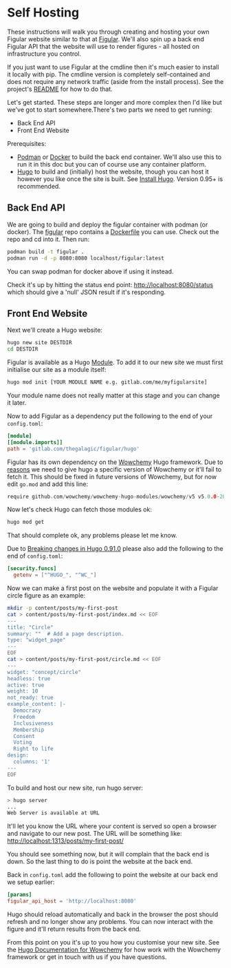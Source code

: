 <!--
SPDX-FileCopyrightText: 2021-2 Galagic Limited, et. al. <https://galagic.com>

SPDX-License-Identifier: CC-BY-SA-4.0

figular generates visualisations from flexible, reusable parts

For full copyright information see the AUTHORS file at the top-level
directory of this distribution or at
[AUTHORS](https://gitlab.com/thegalagic/figular/AUTHORS.md)

This work is licensed under the Creative Commons Attribution 4.0 International
License. You should have received a copy of the license along with this work.
If not, visit http://creativecommons.org/licenses/by/4.0/ or send a letter to
Creative Commons, PO Box 1866, Mountain View, CA 94042, USA.
-->

# Self Hosting

These instructions will walk you through creating and hosting your own Figular
website similar to that at [Figular](https://figular.com/). We'll also spin up a
back end Figular API that the website will use to render figures - all hosted on
infrastructure you control.

If you just want to use Figular at the cmdline then it's much easier to
install it locally with pip. The cmdline version is completely self-contained
and does not require any network traffic (aside from the install process). See
the project's [README](https://gitlab.com/thegalagic/figular) for how to do that.

Let's get started. These steps are longer and more complex then I'd like but
we've got to start somewhere.There's two parts we need to get running:

* Back End API
* Front End Website

Prerequisites:

* [Podman](https://podman.io/) or [Docker](https://www.docker.com/get-started/)
  to build the back end container. We'll also use this to run it in this doc but
  you can of course use any container platform.
* [Hugo](https://gohugo.io/) to build and (initially) host the website, though
  you can host it however you like once the site is built.
  See [Install Hugo](https://gohugo.io/getting-started/installing). Version
  0.95+ is recommended.

## Back End API

We are going to build and deploy the figular container with podman (or docker).
The [figular](https://gitlab.com/thegalagic/figular) repo contains a
[Dockerfile](https://gitlab.com/thegalagic/figular/Dockerfile) you can use.
Check out the repo and cd into it. Then run:

```bash
podman build -t figular .
podman run -d -p 8080:8080 localhost/figular:latest
```

You can swap podman for docker above if using it instead.

Check it's up by hitting the status end point:
[http://localhost:8080/status](http://localhost:8080/status) which should give
a 'null' JSON result if it's responding.

## Front End Website

Next we'll create a Hugo website:

```bash
hugo new site DESTDIR
cd DESTDIR
```

Figular is available as a Hugo [Module](https://gohugo.io/hugo-modules/). To add
it to our new site we must first initialise our site as a module itself:

```bash
hugo mod init [YOUR MODULE NAME e.g. gitlab.com/me/myfigularsite]
```

Your module name does not really matter at this stage and you can change it
later.

Now to add Figular as a dependency put the following to the end of your
`config.toml`:

```toml
[module]
[[module.imports]]
path = 'gitlab.com/thegalagic/figular/hugo'
```

Figular has its own dependency on the [Wowchemy](https://wowchemy.com/) Hugo
framework. Due to
[reasons](https://github.com/wowchemy/wowchemy-hugo-themes/issues/2754#issuecomment-1169177689)
we need to give hugo a specific version of Wowchemy or it'll fail to fetch
it. This should be fixed in future versions of Wowchemy, but for now edit
`go.mod` and add this line:

```go
require github.com/wowchemy/wowchemy-hugo-modules/wowchemy/v5 v5.0.0-20220322212951-5a882fab11ac
```

Now let's check Hugo can fetch those modules ok:

```bash
hugo mod get
```

That should complete ok, any problems please let me know.

Due to [Breaking changes in Hugo 0.91.0](https://github.com/wowchemy/wowchemy-hugo-themes/discussions/2559)
please also add the following to the end of `config.toml`:

```toml
[security.funcs]
  getenv = ["^HUGO_", "^WC_"]
```

Now we can make a first post on the website and populate it with a Figular
circle figure as an example:

```bash
mkdir -p content/posts/my-first-post
cat > content/posts/my-first-post/index.md << EOF
---
title: "Circle"
summary: ""  # Add a page description.
type: "widget_page"
---
EOF
cat > content/posts/my-first-post/circle.md << EOF
---
widget: "concept/circle"
headless: true
active: true
weight: 10
not_ready: true
example_content: |-
  Democracy
  Freedom
  Inclusiveness
  Membership
  Consent
  Voting
  Right to life
design:
  columns: '1'
---
EOF
```

To build and host our new site, run hugo server:

```bash
> hugo server
...
Web Server is available at URL
```

It'll let you know the URL where your content is served so open a browser and
navigate to our new post. The URL will be something like:
[http://localhost:1313/posts/my-first-post/](http://localhost:1313/posts/my-first-post/)

You should see something now, but it will complain that the back end is down. So
the last thing to do is point the website at the back end.

Back in `config.toml` add the following to point the website at our back end we
setup earlier:

```toml
[params]
figular_api_host = 'http://localhost:8080'
```

Hugo should reload automatically and back in the browser the post should refresh
and no longer show any problems. You can now interact with the figure and it'll
return results from the back end.

From this point on you it's up to you how you customise your new site. See the
[Hugo Documentation for Wowchemy](https://wowchemy.com/docs/) for how work with
the Wowchemy framework or get in touch with us if you have questions.

